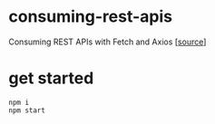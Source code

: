 # consuming-rest-apis
Consuming REST APIs with Fetch and Axios [[source](https://www.smashingmagazine.com/2020/06/rest-api-react-fetch-axios/)]

# get started
```
npm i
npm start 
```
